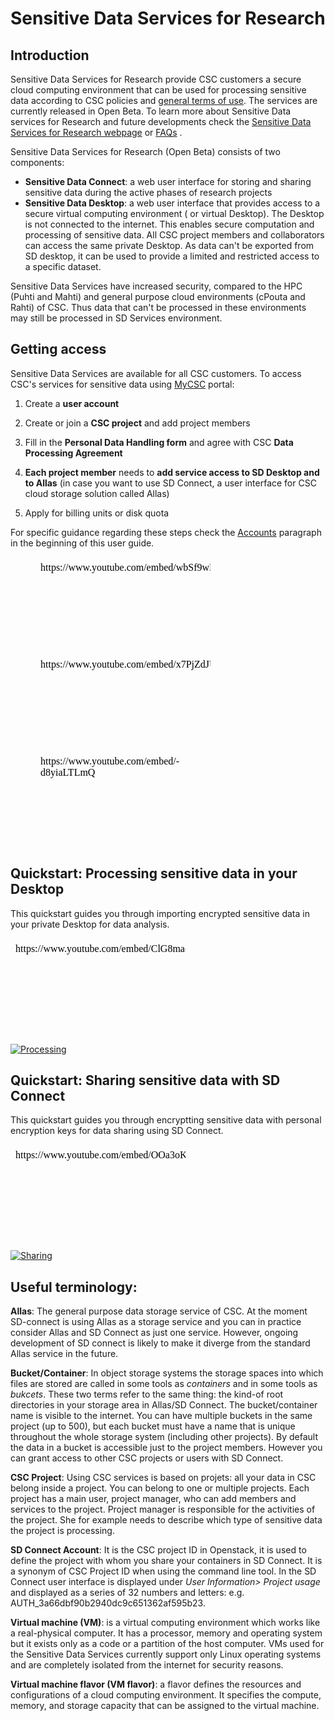 
# Sensitive Data Services for Research


## Introduction

Sensitive Data Services for Research provide CSC customers a secure cloud computing environment that can be used for processing sensitive data according to CSC policies and [general terms of use](https://research.csc.fi/general-terms-of-use). The services are currently released in Open Beta. To learn more about Sensitive Data services for Research and future developments check the [Sensitive Data Services for Research webpage](https://research.csc.fi/sensitive-data) or [FAQs](/docs/data/sensitive-data/faq_index.md) .


Sensitive Data Services for Research (Open Beta) consists of two components:

   * **Sensitive Data Connect**: a web user interface for storing and sharing sensitive data during the active phases of research projects
   * **Sensitive Data Desktop**: a web user interface that provides access to a secure virtual computing environment ( or virtual Desktop). The Desktop is not connected to the internet. This enables secure computation and processing of sensitive data. All CSC project members and collaborators can access the same private Desktop. As data can't be exported from SD desktop, it can be used to provide a limited and restricted access to a specific dataset.  
 
Sensitive Data Services have increased security, compared to the HPC (Puhti and Mahti) and general purpose cloud environments (cPouta and Rahti) of CSC.
Thus data that can't be processed in these environments may still be processed in SD Services environment.



## Getting access

Sensitive Data Services are available for all CSC customers.
To access CSC's services for sensitive data using [MyCSC](https://my.csc.fi) portal:

   1. Create a **user account**

   3. Create or join a **CSC project** and add project members

   4. Fill in the **Personal Data Handling form** and agree with CSC **Data Processing Agreement**
    
   5. **Each project member** needs to **add service access to SD Desktop and to Allas** (in case you want to use SD Connect, a user interface for CSC cloud storage solution called Allas)

   6. Apply for billing units or disk quota

For specific guidance regarding these steps check the [Accounts](../../accounts/index.md) paragraph in the beginning of this user guide.





<figure class="video_container">

<iframe width="280" height="155"srcdoc="https://www.youtube.com/embed/wbSf9wR305A" frameborder="0" allow="accelerometer; autoplay; encrypted-media; gyroscope; picture-in-picture" allowfullscreen></iframe>

 <iframe width="280" height="155" srcdoc="https://www.youtube.com/embed/x7PjZdJUh4c" frameborder="0" allow="accelerometer; autoplay; encrypted-media; gyroscope; picture-in-picture" allowfullscreen></iframe> 

<iframe width="280" height="155" srcdoc="https://www.youtube.com/embed/-d8yiaLTLmQ" frameborder="0" allow="accelerometer; autoplay; encrypted-media; gyroscope; picture-in-picture" allowfullscreen></iframe> 

</figure>




## Quickstart: Processing sensitive data in your Desktop

This quickstart guides you through importing encrypted sensitive data in your private Desktop for data analysis.

<iframe width="280" height="155"srcdoc="https://www.youtube.com/embed/ClG8mae8e3k" frameborder="0" allow="accelerometer; autoplay; encrypted-media; gyroscope; picture-in-picture" allowfullscreen></iframe>


[![Processing](/img/sd-processing-small.png)](/img/sd-processing-big.png)



## Quickstart: Sharing sensitive data with SD Connect

This quickstart guides you through encryptting sensitive data with personal encryption keys for data sharing using SD Connect.


<iframe width="280" height="155"srcdoc="https://www.youtube.com/embed/OOa3oKy5Xs4" frameborder="0" allow="accelerometer; autoplay; encrypted-media; gyroscope; picture-in-picture" allowfullscreen></iframe>

[![Sharing](/img/sd-sharing-small.png)](/img/sd-sharing-big.png)




## Useful terminology:

**Allas**: The general purpose data storage service of CSC. At the moment SD-connect is using Allas as a storage service and you can in practice consider Allas and SD Connect as just one service. However, ongoing development of SD connect is likely to make it diverge from the standard Allas service in the future.

**Bucket/Container**: In object storage systems the storage spaces into which files are stored are called in some tools as _containers_ and in some tools as _bukcets_. These two terms refer to the same thing: the kind-of root directories in your storage area in Allas/SD Connect. The bucket/container name is visible to the internet. You can have multiple buckets in the same project (up to 500), but each bucket must have a name that is unique throughout the whole storage system (including other projects). By default the data in a bucket is accessible just to the project members. However you can grant access to other CSC projects or users with SD Connect.

**CSC Project**: Using CSC services is based on projets: all your data in CSC belong inside a project. You can belong to one or multiple projects. Each project has a main user, project manager, who can add members and services to the project. Project manager is responsible for the activities of the project. She for example needs to describe which type of sensitive data the project is processing.

**SD Connect Account**: It is the CSC project ID in Openstack, it is used to define the project with whom you share your containers in SD Connect. It is a synonym of CSC Project ID when using the command line tool. In the SD Connect user interface is displayed under *User Information> Project usage* and displayed as a series of  32 numbers and letters: e.g. AUTH_3a66dbf90b2940dc9c651362af595b23.

**Virtual machine (VM)**: is a virtual computing environment which works like a real-physical computer. It has a processor, memory and operating system but it exists only as a code or a partition of the host computer. VMs used for the Sensitive Data Services currently support only Linux operating systems and are completely isolated from the internet for security reasons.

**Virtual machine flavor (VM flavor)**: a flavor defines the resources and configurations of a cloud computing environment. It specifies the compute, memory, and storage capacity that can be assigned to the virtual machine.
